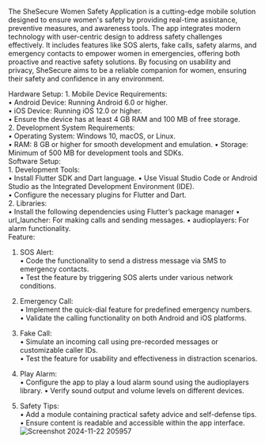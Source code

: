The SheSecure Women Safety Application is a cutting-edge mobile solution designed to ensure women's safety by providing real-time assistance, preventive measures, and awareness tools. The app integrates modern technology with user-centric design to address safety challenges effectively. It includes features like SOS alerts, fake calls, safety alarms, and emergency contacts to empower women in emergencies, offering both proactive and reactive safety solutions. By focusing on usability and privacy, SheSecure aims to be a reliable companion for women, ensuring their safety and confidence in any environment.

Hardware Setup:
          1. Mobile Device Requirements:  
          •	Android Device: Running Android 6.0 or higher.  
          •	iOS Device: Running iOS 12.0 or higher.  
          •	Ensure the device has at least 4 GB RAM and 100 MB of free storage.  
          2. Development System Requirements:  
          •	Operating System: Windows 10, macOS, or Linux.  
          •	RAM: 8 GB or higher for smooth development and emulation.
          •	Storage: Minimum of 500 MB for development tools and SDKs.  
Software Setup:	  
          1. Development Tools:  
          •	Install Flutter SDK and Dart language.
          •	Use Visual Studio Code or Android Studio as the Integrated Development Environment (IDE).  
          •	Configure the necessary plugins for Flutter and Dart.  
          2. Libraries:  
          •	Install the following dependencies using Flutter’s package manager
          •	url_launcher: For making calls and sending messages. 
          •	audioplayers: For alarm functionality.   
Feature:
1. SOS Alert:  
        •	Code the functionality to send a distress message  via SMS to emergency contacts.  
        •	Test the feature by triggering SOS alerts under various network conditions.  

2. Emergency Call:  
        •	Implement the quick-dial feature for predefined emergency numbers.  
        •	Validate the calling functionality on both Android and iOS platforms.  

 3. Fake Call:  
        •	Simulate an incoming call using pre-recorded messages or customizable caller IDs.  
        •	Test the feature for usability and effectiveness in distraction scenarios.

4. Play Alarm:  
        •	Configure the app to play a loud alarm sound using the audioplayers library. 
        •	Verify sound output and volume levels on different devices.
5. Safety Tips:  
        •	Add a module containing practical safety advice and self-defense tips.  
        •	Ensure content is readable and accessible within the app interface.
![Screenshot 2024-11-22 205957](https://github.com/user-attachments/assets/710b77dd-ca9b-4241-a9b5-0e1b51568e92)

